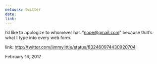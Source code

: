 ```yaml
---
network: twitter
date:
link:
---
```

I’d like to apologize to whomever has “nope@gmail.com” because that’s what I type into every web form. 

link: http://twitter.com/jimmylittle/status/832460974430920704 

February 16, 2017